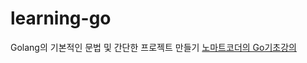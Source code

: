 # learning-go

Golang의 기본적인 문법 및 간단한 프로젝트 만들기
[노마트코더의 Go기초강의](https://nomadcoders.co/go-for-beginners/lobby)
